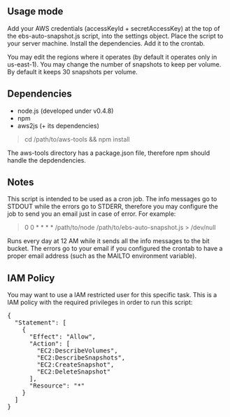 ## Usage mode

Add your AWS credentials (accessKeyId + secretAccessKey) at the top of the ebs-auto-snapshot.js script, into the settings object. Place the script to your server machine. Install the dependencies. Add it to the crontab.

You may edit the regions where it operates (by default it operates only in us-east-1). You may change the number of snapshots to keep per volume. By default it keeps 30 snapshots per volume.

## Dependencies

 * node.js (developed under v0.4.8)
 * npm
 * aws2js (+ its dependencies)

> cd /path/to/aws-tools && npm install

The aws-tools directory has a package.json file, therefore npm should handle the depdendencies.

## Notes

This script is intended to be used as a cron job. The info messages go to STDOUT while the errors go to STDERR, therefore you may configure the job to send you an email just in case of error. For example:

> 0 0 * * * * /path/to/node /path/to/ebs-auto-snapshot.js > /dev/null

Runs every day at 12 AM while it sends all the info messages to the bit bucket. The errors go to your email if you configured the crontab to have a proper email address (such as the MAILTO environment variable).

## IAM Policy

You may want to use a IAM restricted user for this specific task. This is a IAM policy with the required privileges in order to run this script:

<pre>
{
  "Statement": [
    {
      "Effect": "Allow",
      "Action": [
        "EC2:DescribeVolumes",
        "EC2:DescribeSnapshots",
        "EC2:CreateSnapshot",
        "EC2:DeleteSnapshot"
      ],
      "Resource": "*"
    }
  ]
}
</pre>
